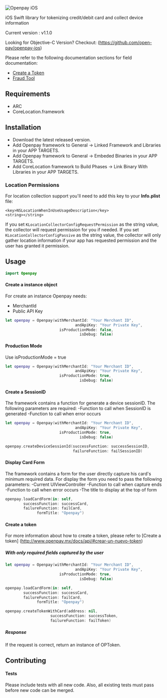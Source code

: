 ![Openpay iOS](http://www.openpay.mx/img/github/ios.jpg)

iOS Swift library for tokenizing credit/debit card and collect device information

Current version : v1.1.0

Looking for Objective-C Version? Checkout: (https://github.com/open-pay/openpay-ios)

Please refer to the following documentation sections for field documentation:
* [Create a Token](http://www.openpay.mx/docs/api/#crear-un-nuevo-token)
* [Fraud Tool](http://www.openpay.mx/docs/fraud-tool.html)

## Requirements

- ARC
- CoreLocation.framework

## Installation

- Download the latest released version.
- Add Openpay framework to General -> Linked Framework and Libraries in your APP TARGETS.
- Add Openpay framework to General -> Embeded Binaries in your APP TARGETS.
- Add CoreLocation framework to Build Phases -> Link Binary With Libraries in your APP TARGETS.

### Location Permissions

For location collection support you'll need to add this key to your
**Info.plist** file:

```
<key>NSLocationWhenInUseUsageDescription</key>
<string></string>
```

If you set `KLocationCollectorConfigRequestPermission` as the string value, the collector
will request permission for you if needed. If you set
`KLocationCollectorConfigPassive` as the string value, the collector will only gather
location information if your app has requested permission and the user has granted it permission.

## Usage

```swift
import Openpay
```

#### Create a instance object

For create an instance Openpay needs:
- MerchantId
- Public API Key

```swift
let openpay = Openpay(withMerchantId: "Your Merchant ID",
							   andApiKey: "Your Private Key",
						isProductionMode: false,
						         isDebug: false)
```

#### Production Mode

Use isProductionMode = true

```swift
let openpay = Openpay(withMerchantId: "Your Merchant ID",
							   andApiKey: "Your Private Key",
						isProductionMode: true,
						         isDebug: false)
```

#### Create a SessionID

The framework contains a function for generate a device sessionID.
The following parameters are required:
-Function to call when SessionID is generated
-Function to call when error occurs

```swift
let openpay = Openpay(withMerchantId: "Your Merchant ID",
							   andApiKey: "Your Private Key",
						isProductionMode: true,
						         isDebug: false)

openpay.createDeviceSessionId(successFunction: successSessionID,
							  failureFunction: failSessionID)
```

#### Display Card Form

The framework contains a form for the user directly capture his card's minimum required data.
For display the form you need to pass the following parameters:
-Current UIViewController
-Function to call when capture ends
-Function to call when error occurs
-The title to display at the top of form

```swift
openpay.loadCardForm(in: self,
		successFunction: successCard,
		failureFunction: failCard,
			  formTitle: "Openpay")
```

#### Create a token

For more information about how to create a token, please refer to [Create a token] (http://www.openpay.mx/docs/api/#crear-un-nuevo-token)

##### With only required fields captured by the user

```swift
let openpay = Openpay(withMerchantId: "Your Merchant ID",
							   andApiKey: "Your Private Key",
						isProductionMode: true,
						         isDebug: false)

openpay.loadCardForm(in: self,
		successFunction: successCard,
		failureFunction: failCard,
			  formTitle: "Openpay")

openpay.createTokenWithCard(address: nil,
					successFunction: successToken,
					failureFunction: failToken)

```

##### Response

If the request is correct, return an instance of OPToken.


## Contributing


#### Tests

Please include tests with all new code. Also, all existing tests must pass before new code can be merged.

